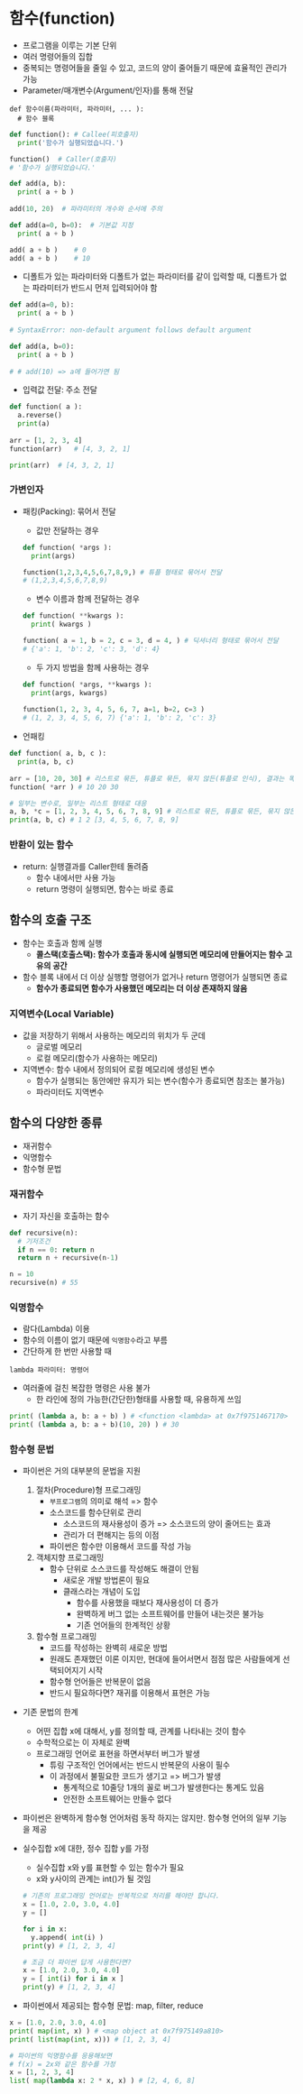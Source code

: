 # 함수(function)

- 프로그램을 이루는 기본 단위
- 여러 명령어들의 집합
- 중복되는 명령어들을 줄일 수 있고, 코드의 양이 줄어들기 때문에 효율적인 관리가 가능
- Parameter/매개변수(Argument/인자)를 통해 전달

```
def 함수이름(파라미터, 파라미터, ... ):
  # 함수 블록
```

```python
def function(): # Callee(피호출자)
  print('함수가 실행되었습니다.')

function()  # Caller(호출자)
# '함수가 실행되었습니다.'
```

```python
def add(a, b):
  print( a + b )
  
add(10, 20)  # 파라미터의 개수와 순서에 주의
```

```python
def add(a=0, b=0):	# 기본값 지정
  print( a + b )

add( a + b )	# 0
add( a + b )	# 10
```

- 디폴트가 있는 파라미터와 디폴트가 없는 파라미터를 같이 입력할 때, 디폴트가 없는 파라미터가 반드시 먼저 입력되어야 함

```python
def add(a=0, b):
  print( a + b )
  
# SyntaxError: non-default argument follows default argument
```

```python
def add(a, b=0):
  print( a + b )
  
# # add(10) => a에 들어가면 됨
```

- 입력값 전달: 주소 전달

```python
def function( a ):
  a.reverse()
  print(a)
  
arr = [1, 2, 3, 4]
function(arr)	# [4, 3, 2, 1]

print(arr)	# [4, 3, 2, 1]
```

### 가변인자

- 패킹(Packing): 묶어서 전달

  - 값만 전달하는 경우

  ```python
  def function( *args ):
    print(args)

  function(1,2,3,4,5,6,7,8,9,) # 튜플 형태로 묶어서 전달
  # (1,2,3,4,5,6,7,8,9)
  ```

  - 변수 이름과 함께 전달하는 경우

  ```python
  def function( **kwargs ):
    print( kwargs ) 

  function( a = 1, b = 2, c = 3, d = 4, ) # 딕셔너리 형태로 묶어서 전달
  # {'a': 1, 'b': 2, 'c': 3, 'd': 4}
  ```

  - 두 가지 방법을 함께 사용하는 경우

  ```python
  def function( *args, **kwargs ):
    print(args, kwargs)
    
  function(1, 2, 3, 4, 5, 6, 7, a=1, b=2, c=3 )
  # (1, 2, 3, 4, 5, 6, 7) {'a': 1, 'b': 2, 'c': 3}
  ```

- 언패킹

```python
def function( a, b, c ):
  print(a, b, c)
  
arr = [10, 20, 30] # 리스트로 묶든, 튜플로 묶든, 묶지 않든(튜플로 인식), 결과는 똑같음
function( *arr ) # 10 20 30
```

```python
# 일부는 변수로, 일부는 리스트 형태로 대응
a, b, *c = [1, 2, 3, 4, 5, 6, 7, 8, 9] # 리스트로 묶든, 튜플로 묶든, 묶지 않든, c는 리스트로 반환
print(a, b, c) # 1 2 [3, 4, 5, 6, 7, 8, 9]
```

### 반환이 있는 함수

- return: 실행결과를 Caller한테 돌려줌
  - 함수 내에서만 사용 가능
  - return 명령이 실행되면, 함수는 바로 종료

## 함수의 호출 구조

- 함수는 호출과 함께 실행
  - **콜스택(호출스택): 함수가 호출과 동시에 실행되면 메모리에 만들어지는 함수 고유의 공간**
- 함수 블록 내에서 더 이상 실행할 명령어가 없거나 return 명령어가 실행되면 종료
  - **함수가 종료되면 함수가 사용했던 메모리는 더 이상 존재하지 않음**


### 지역변수(Local Variable)

- 값을 저장하기 위해서 사용하는 메모리의 위치가 두 군데
  - 글로벌 메모리
  - 로컬 메모리(함수가 사용하는 메모리)
- 지역변수: 함수 내에서 정의되어 로컬 메모리에 생성된 변수
  - 함수가 실행되는 동안에만 유지가 되는 변수(함수가 종료되면 참조는 불가능)
  - 파라미터도 지역변수

## 함수의 다양한 종류

- 재귀함수
- 익명함수
- 함수형 문법

### 재귀함수

- 자기 자신을 호출하는 함수

```python
def recursive(n):
  # 기저조건
  if n == 0: return n
  return n + recursive(n-1)

n = 10
recursive(n) # 55
```

### 익명함수

- 람다(Lambda) 이용
- 함수의 이름이 없기 때문에 `익명함수`라고 부름
- 간단하게 한 번만 사용할 때

```
lambda 파라미터: 명령어
```

- 여러줄에 걸친 복잡한 명령은 사용 불가
  - 한 라인에 정의 가능한(간단한)형태를 사용할 때, 유용하게 쓰임

```python
print( (lambda a, b: a + b) ) # <function <lambda> at 0x7f9751467170>
print( (lambda a, b: a + b)(10, 20) ) # 30
```

### 함수형 문법

- 파이썬은 거의 대부분의 문법을 지원
  1. 절차(Procedure)형 프로그래밍
     - `부프로그램`의 의미로 해석 => 함수
     - 소스코드를 함수단위로 관리
       - 소스코드의 재사용성이 증가 => 소스코드의 양이 줄어드는 효과
       - 관리가 더 편해지는 등의 이점
     - 파이썬은 함수만 이용해서 코드를 작성 가능
  2. 객체지향 프로그래밍
     - 함수 단위로 소스코드를 작성해도 해결이 안됨
       - 새로운 개발 방법론이 필요
       - 클래스라는 개념이 도입
         - 함수를 사용했을 때보다 재사용성이 더 증가
         - 완벽하게 버그 없는 소프트웨어를 만들어 내는것은 불가능
         - 기존 언어들의 한계적인 상황
  3. 함수형 프로그래밍
     - 코드를 작성하는 완벽히 새로운 방법
     - 원래도 존재했던 이론 이지만, 현대에 들어서면서 점점 많은 사람들에게 선택되어지기 시작
     - 함수형 언어들은 반복문이 없음
     - 반드시 필요하다면? 재귀를 이용해서 표현은 가능
- 기존 문법의 한계
  - 어떤 집합 x에 대해서, y를 정의할 때, 관계를 나타내는 것이 함수
  - 수학적으로는 이 자체로 완벽
  - 프로그래밍 언어로 표현을 하면서부터 버그가 발생
    - 튜링 구조적인 언어에서는 반드시 반복문의 사용이 필수
    - 이 과정에서 불필요한 코드가 생기고 => 버그가 발생
      - 통계적으로 10줄당 1개의 꼴로 버그가 발생한다는 통계도 있음
      - 안전한 소프트웨어는 만들수 없다


- 파이썬은 완벽하게 함수형 언어처럼 동작 하지는 않지만. 함수형 언어의 일부 기능을 제공

- 실수집합 x에 대한, 정수 집합 y를 가정

  - 실수집합 x와 y를 표현할 수 있는 함수가 필요
  - x와 y사이의 관계는 int()가 될 것임

  ```python
  # 기존의 프로그래밍 언어로는 반복적으로 처리를 해야만 합니다. 
  x = [1.0, 2.0, 3.0, 4.0]
  y = []

  for i in x:
    y.append( int(i) )
  print(y) # [1, 2, 3, 4]

  # 조금 더 파이썬 답게 사용한다면? 
  x = [1.0, 2.0, 3.0, 4.0]
  y = [ int(i) for i in x ]
  print(y) # [1, 2, 3, 4]
  ```

- 파이썬에서 제공되는 함수형 문법: map, filter, reduce

```python
x = [1.0, 2.0, 3.0, 4.0]
print( map(int, x) ) # <map object at 0x7f975149a810>
print( list(map(int, x))) # [1, 2, 3, 4]

# 파이썬의 익명함수를 응용해보면 
# f(x) = 2x와 같은 함수를 가정
x = [1, 2, 3, 4]
list( map(lambda x: 2 * x, x) ) # [2, 4, 6, 8]
```